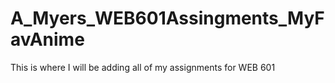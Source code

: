 # A_Myers_WEB601Assingments_MyFavAnime
This is where I will be adding all of my assignments for WEB 601
